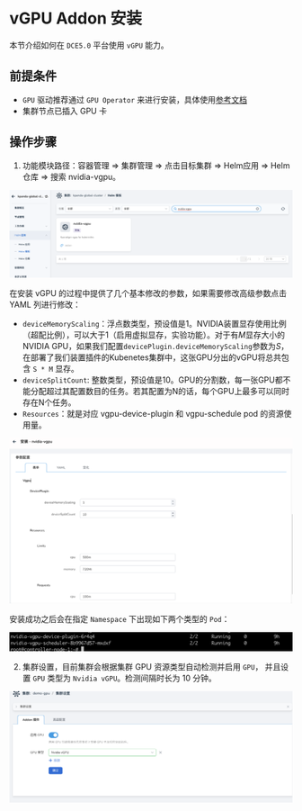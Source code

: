 # vGPU Addon 安装

本节介绍如何在 `DCE5.0` 平台使用 `vGPU` 能力。

## 前提条件

- `GPU` 驱动推荐通过 `GPU Operator` 来进行安装，具体使用[参考文档](driver.html)
- 集群节点已插入 GPU  卡

## 操作步骤

1. 功能模块路径：容器管理 => 集群管理 => 点击目标集群 => Helm应用 => Helm 仓库 => 搜索 nvidia-vgpu。

![Alt text](./images/vgpu-addon.png)

在安装 vGPU 的过程中提供了几个基本修改的参数，如果需要修改高级参数点击 YAML 列进行修改：

- `deviceMemoryScaling`：浮点数类型，预设值是1。NVIDIA装置显存使用比例（超配比例），可以大于1（启用虚拟显存，实验功能）。对于有*M*显存大小的NVIDIA GPU，如果我们配置`devicePlugin.deviceMemoryScaling`参数为*S*，在部署了我们装置插件的Kubenetes集群中，这张GPU分出的vGPU将总共包含 `S * M` 显存。
- `deviceSplitCount`:
整数类型，预设值是10。GPU的分割数，每一张GPU都不能分配超过其配置数目的任务。若其配置为N的话，每个GPU上最多可以同时存在N个任务。
- `Resources`：就是对应 vgpu-device-plugin 和 vgpu-schedule pod 的资源使用量。

![Alt text](./images/vgpu-pararm.png)

安装成功之后会在指定 `Namespace` 下出现如下两个类型的 `Pod`：

![Alt text](./images/vgpu-pod.png)

2. 集群设置，目前集群会根据集群 GPU 资源类型自动检测并启用 `GPU`， 并且设置 `GPU` 类型为 `Nvidia vGPU`。检测间隔时长为 10 分钟。

![Alt text](./images/vgpu-cluster.png)

